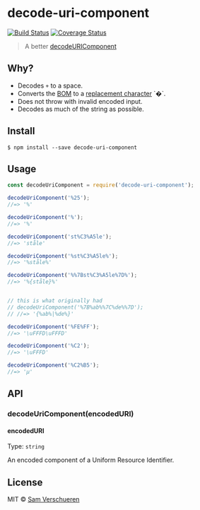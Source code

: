 # decode-uri-component

[![Build Status](https://travis-ci.org/SamVerschueren/decode-uri-component.svg?branch=master)](https://travis-ci.org/SamVerschueren/decode-uri-component) [![Coverage Status](https://coveralls.io/repos/SamVerschueren/decode-uri-component/badge.svg?branch=master&service=github)](https://coveralls.io/github/SamVerschueren/decode-uri-component?branch=master)

> A better [decodeURIComponent](https://developer.mozilla.org/en/docs/Web/JavaScript/Reference/Global_Objects/decodeURIComponent)


## Why?

- Decodes `+` to a space.
- Converts the [BOM](https://en.wikipedia.org/wiki/Byte_order_mark) to a [replacement character](https://en.wikipedia.org/wiki/Specials_(Unicode_block)#Replacement_character) `�`.
- Does not throw with invalid encoded input.
- Decodes as much of the string as possible.


## Install

```
$ npm install --save decode-uri-component
```


## Usage

```js
const decodeUriComponent = require('decode-uri-component');

decodeUriComponent('%25');
//=> '%'

decodeUriComponent('%');
//=> '%'

decodeUriComponent('st%C3%A5le');
//=> 'ståle'

decodeUriComponent('%st%C3%A5le%');
//=> '%ståle%'

decodeUriComponent('%%7Bst%C3%A5le%7D%');
//=> '%{ståle}%'


// this is what originally had
// decodeUriComponent('%7B%ab%%7C%de%%7D');
// //=> '{%ab%|%de%}'

decodeUriComponent('%FE%FF');
//=> '\uFFFD\uFFFD'

decodeUriComponent('%C2');
//=> '\uFFFD'

decodeUriComponent('%C2%B5');
//=> 'µ'
```


## API

### decodeUriComponent(encodedURI)

#### encodedURI

Type: `string`

An encoded component of a Uniform Resource Identifier.


## License

MIT © [Sam Verschueren](https://github.com/SamVerschueren)
